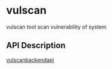 # vulscan
vulscan tool scan vulnerability of system

## API Description
[vulscanbackendapi](https://vulscanbackendapi.docs.apiary.io/#)
